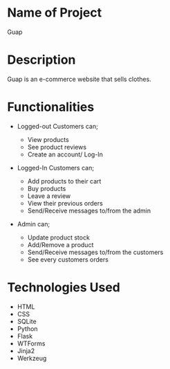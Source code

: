 # Name of Project
Guap

# Description
Guap is an e-commerce website that sells clothes.

# Functionalities
* Logged-out Customers can;
  * View products
  * See product reviews
  * Create an account/ Log-In
 
* Logged-In Customers can;
  * Add products to their cart
  * Buy products
  * Leave a review
  * View their previous orders
  * Send/Receive messages to/from the admin

* Admin can;
  * Update product stock
  * Add/Remove a product
  * Send/Receive messages to/from the customers
  * See every customers orders

# Technologies Used
* HTML
* CSS
* SQLite
* Python
* Flask
* WTForms
* Jinja2
* Werkzeug
